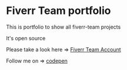 # Fiverr Team portfolio

This is portfolio to show all fiverr-team projects

It's open source

Please take a look here => <a href="http://fiverr.com/hamza_mellahi/">Fiverr Team Account</a>

Follow me on => <a href="https://codepen.io/dashboard/">codepen</a>
